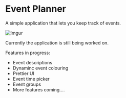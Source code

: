 # **Event Planner**
A simple application that lets you keep track of events.

![Imgur](http://i.imgur.com/O3nzaHS.png)

Currently the application is still being worked on.

Features in progress:
* Event descriptions
* Dynaminc event colouring
* Prettier UI
* Event time picker
* Event groups
* More features coming....
